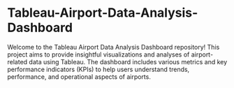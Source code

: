 # Tableau-Airport-Data-Analysis-Dashboard
Welcome to the Tableau Airport Data Analysis Dashboard repository! This project aims to provide insightful visualizations and analyses of airport-related data using Tableau. The dashboard includes various metrics and key performance indicators (KPIs) to help users understand trends, performance, and operational aspects of airports.
